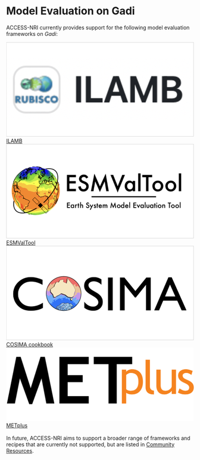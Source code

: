 # Model Evaluation on Gadi

ACCESS-NRI currently provides support for the following model evaluation frameworks on <i>Gadi</i>:

<div class="card-container">
    <a href="model_evaluation_on_gadi_ilamb" class="vertical-card aspect-ratio2to1">
        <div class="card-image-container">
            <img src="../../assets/model_evaluation/logo_ilamb.png" alt="ILAMB" class="img-cover"></img>
        </div>
        <div class="card-text-container bold">ILAMB</div>
    </a>
    <a href="model_evaluation_on_gadi_esmvaltool" class="vertical-card aspect-ratio2to1">
        <div class="card-image-container">
            <img src="../../assets/model_evaluation/logo_esmvaltool.png" alt="ESMValTool" class="img-cover"></img>
        </div>
        <div class="card-text-container bold">ESMValTool</div>
    </a>
    <a href="model_evaluation_on_gadi_pangeo_cosima" class="vertical-card aspect-ratio2to1">
        <div class="card-image-container">
            <img src="../../assets/model_evaluation/logo_cosima.png" alt="Pangeo/COSIMA" class="img-cover"></img>
        </div>
        <div class="card-text-container bold">COSIMA cookbook</div>
    </a>
    <a href="model_evaluation_on_gadi_metplus" class="vertical-card aspect-ratio2to1">
        <div class="card-image-container">
            <img src="../../assets/model_evaluation/METplus_logo.png" alt="METplus" class="img-contain white-background"></img>
        </div>
        <div class="card-text-container bold">METplus</div>
    </a>
</div>

<!-- The best way to get our help is by raising an issue on the <a href="https://forum.access-hive.org.au/" target="_blank">community forum</a> with tags `help` and another tag for the specific framework. -->
<br>
In future, ACCESS-NRI aims to support a broader range of frameworks and recipes that are currently not supported, but are listed in <a href="\community_resources/community_med">Community Resources</a>.